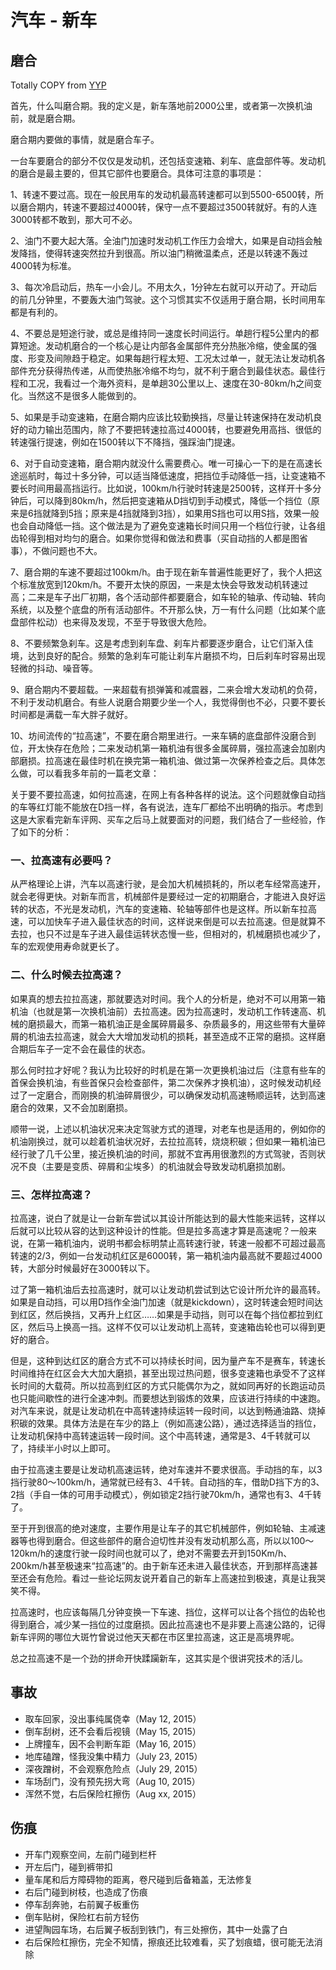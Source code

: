# 汽车 - 新车

## 磨合

Totally COPY from [YYP](http://blog.sina.com.cn/s/blog_5959d9520102vqrg.html)<sup><i class="fa fa-external-link fa-fw"></i></sup>

首先，什么叫磨合期。我的定义是，新车落地前2000公里，或者第一次换机油前，就是磨合期。

磨合期内要做的事情，就是磨合车子。

一台车要磨合的部分不仅仅是发动机，还包括变速箱、刹车、底盘部件等。发动机的磨合是最主要的，但其它部件也要磨合。具体可注意的事项是：

1、转速不要过高。现在一般民用车的发动机最高转速都可以到5500-6500转，所以磨合期内，转速不要超过4000转，保守一点不要超过3500转就好。有的人连3000转都不敢到，那大可不必。

2、油门不要大起大落。全油门加速时发动机工作压力会增大，如果是自动挡会触发降挡，使得转速突然拉升到很高。所以油门稍微温柔点，还是以转速不轰过4000转为标准。

3、每次冷启动后，热车一小会儿。不用太久，1分钟左右就可以开动了。开动后的前几分钟里，不要轰大油门驾驶。这个习惯其实不仅适用于磨合期，长时间用车都是有利的。

4、不要总是短途行驶，或总是维持同一速度长时间运行。单趟行程5公里内的都算短途。发动机磨合的一个核心是让内部各金属部件充分热胀冷缩，使金属的强度、形变及间隙趋于稳定。如果每趟行程太短、工况太过单一，就无法让发动机各部件充分获得热传递，从而使热胀冷缩不均匀，就不利于磨合到最佳状态。最佳行程和工况，我看过一个海外资料，是单趟30公里以上、速度在30-80km/h之间变化。当然这不是很多人能做到的。

5、如果是手动变速箱，在磨合期内应该比较勤换挡，尽量让转速保持在发动机良好的动力输出范围内，除了不要把转速拉高过4000转，也要避免用高挡、很低的转速强行提速，例如在1500转以下不降挡，强踩油门提速。

6、对于自动变速箱，磨合期内就没什么需要费心。唯一可操心一下的是在高速长途巡航时，每过十多分钟，可以适当降低速度，把挡位手动降低一挡，让变速箱不要长时间用最高挡运行。比如说，100km/h行驶时转速是2500转，这样开十多分钟后，可以降到80km/h，然后把变速箱从D挡切到手动模式，降低一个挡位（原来是6挡就降到5挡；原来是4挡就降到3挡），如果用S挡也可以用S挡，效果一般也会自动降低一挡。这个做法是为了避免变速箱长时间只用一个档位行驶，让各组齿轮得到相对均匀的磨合。如果你觉得和做法和费事（买自动挡的人都是图省事），不做问题也不大。

7、磨合期的车速不要超过100km/h。由于现在新车普遍性能更好了，我个人把这个标准放宽到120km/h。不要开太快的原因，一来是太快会导致发动机转速过高；二来是车子出厂初期，各个活动部件都要磨合，如车轮的轴承、传动轴、转向系统，以及整个底盘的所有活动部件。不开那么快，万一有什么问题（比如某个底盘部件松动）也来得及发现，不至于导致很大危险。

8、不要频繁急刹车。这是考虑到刹车盘、刹车片都要逐步磨合，让它们渐入佳境，达到良好的配合。频繁的急刹车可能让刹车片磨损不均，日后刹车时容易出现轻微的抖动、噪音等。

9、磨合期内不要超载。一来超载有损弹簧和减震器，二来会增大发动机的负荷，不利于发动机磨合。有些人说磨合期要少坐一个人，我觉得倒也不必，只要不要长时间都是满载一车大胖子就好。

10、坊间流传的“拉高速”，不要在磨合期里进行。一来车辆的底盘部件没磨合到位，开太快存在危险；二来发动机第一箱机油有很多金属碎屑，强拉高速会加剧内部磨损。拉高速在最佳时机在换完第一箱机油、做过第一次保养检查之后。具体怎么做，可以看我多年前的一篇老文章：

关于要不要拉高速，如何拉高速，在网上有各种各样的说法。这个问题就像自动挡的车等红灯能不能放在D挡一样，各有说法，连车厂都给不出明确的指示。考虑到这是大家看完新车评网、买车之后马上就要面对的问题，我们结合了一些经验，作了如下的分析：

### 一、拉高速有必要吗？

从严格理论上讲，汽车以高速行驶，是会加大机械损耗的，所以老车经常高速开，就会老得更快。对新车而言，机械部件是要经过一定的初期磨合，才能进入良好运转的状态，不光是发动机，汽车的变速箱、轮轴等部件也是这样。所以新车拉高速，可以加快车子进入最佳状态的时间，这样说来倒是可以去拉高速。但是就算不去拉，也只不过是车子进入最佳运转状态慢一些，但相对的，机械磨损也减少了，车的宏观使用寿命就更长了。

### 二、什么时候去拉高速？

如果真的想去拉拉高速，那就要选对时间。我个人的分析是，绝对不可以用第一箱机油（也就是第一次换机油前）去拉高速。因为拉高速时，发动机工作转速高、机械的磨损最大，而第一箱机油正是金属碎屑最多、杂质最多的，用这些带有大量碎屑的机油去拉高速，就会大大增加发动机的损耗，甚至造成不正常的磨损。这样磨合期后车子一定不会在最佳的状态。

那么何时拉才好呢？我认为比较好的时机是在第一次更换机油过后（注意有些车的首保会换机油，有些首保只会检查部件，第二次保养才换机油），这时候发动机经过了一定磨合，而刚换的机油碎屑很少，可以确保发动机高速畅顺运转，达到高速磨合的效果，又不会加剧磨损。

顺带一说，上述以机油状况来决定驾驶方式的道理，对老车也是适用的，例如你的机油刚换过，就可以趁着机油状况好，去拉拉高转，烧烧积碳；但如果一箱机油已经行驶了几千公里，接近换机油的时间，那就不宜再用很激烈的方式驾驶，否则状况不良（主要是变质、碎屑和尘埃多）的机油就会导致发动机磨损加剧。

### 三、怎样拉高速？

拉高速，说白了就是让一台新车尝试以其设计所能达到的最大性能来运转，这样以后就可以比较从容的达到这种设计的性能。但是拉多高速才算是高速呢？一般来说，在第一箱机油内，说明书都会标明禁止高转速行驶，转速一般都不可超过最高转速的2/3，例如一台发动机红区是6000转，第一箱机油内最高就不要超过4000转，大部分时候最好在3000转以下。

过了第一箱机油后去拉高速时，就可以让发动机尝试到达它设计所允许的最高转。如果是自动挡，可以用D挡作全油门加速（就是kickdown），这时转速会短时间达到红区，然后换挡，又再升上红区……如果是手动挡，则可以在每个挡位都拉到红区，然后马上换高一挡。这样不仅可以让发动机上高转，变速箱齿轮也可以得到更好的磨合。

但是，这种到达红区的磨合方式不可以持续长时间，因为量产车不是赛车，转速长时间维持在红区会大大加大磨损，甚至出现过热问题，很多变速箱也承受不了这样长时间的大载荷。所以拉高到红区的方式只能偶尔为之，就如同再好的长跑运动员也只能间歇性的进行全速冲刺。而要想达到锻炼的效果，应该进行持续的中速跑。对汽车来说，就是让发动机在中高转速持续运转一段时间，以达到畅通油路、烧掉积碳的效果。具体方法是在车少的路上（例如高速公路），通过选择适当的挡位，让发动机保持中高转速运转一段时间。这个中高转速，通常是3、4千转就可以了，持续半小时以上即可。

由于拉高速主要是让发动机高速运转，绝对车速并不要求很高。手动挡的车，以3挡行驶80～100km/h，通常就已经有3、4千转。自动挡的车，借助D挡下方的3、2挡（手自一体的可用手动模式），例如锁定2挡行驶70km/h，通常也有3、4千转了。

至于开到很高的绝对速度，主要作用是让车子的其它机械部件，例如轮轴、主减速器等也得到磨合。但这些部件的磨合迫切性并没有发动机那么高，所以以100～120km/h的速度行驶一段时间也就可以了，绝对不需要去开到150Km/h、200km/h甚至极速来“拉高速”的。由于新车还未进入最佳状态，开到那样高速甚至还会有危险。看过一些论坛网友说开着自己的新车上高速拉到极速，真是让我哭笑不得。

拉高速时，也应该每隔几分钟变换一下车速、挡位，这样可以让各个挡位的齿轮也得到磨合，减少某一挡位的过度磨损。因此拉高速也不是非要上高速公路的，记得新车评网的哪位大斑竹曾说过他天天都在市区里拉高速，这正是高境界呢。

总之拉高速不是一个劲的拼命开快蹂躏新车，这其实是个很讲究技术的活儿。

## 事故

* 取车回家，没出事纯属侥幸（May 12, 2015）
* 倒车刮树，还不会看后视镜（May 15, 2015）
* 上牌撞车，因不会判断车距（May 16, 2015）
* 地库磕蹭，怪我没集中精力（July 23, 2015）
* 深夜蹭树，不会观察危险点（July 29, 2015）
* 车场刮门，没有预先拐大弯（Aug 10, 2015）
* 浑然不觉，右后保险杠擦伤（Aug xx, 2015）

## 伤痕

* 开车门观察空间，左前门碰到栏杆
* 开左后门，碰到裤带扣
* 量车尾和后方障碍物的距离，卷尺碰到后备箱盖，无法修复
* 右后门碰到树枝，也造成了伤痕
* 停车刮奔驰，右前翼子板重伤
* 倒车贴树，保险杠右前方轻伤
* 进望陶园车场，右后翼子板刮到铁门，有三处擦伤，其中一处露了白
* 右后保险杠擦伤，完全不知情，擦痕还比较难看，买了划痕蜡，很可能无法消除